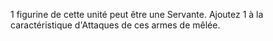 1 figurine de cette unité peut être une Servante. Ajoutez 1 à la caractéristique d'Attaques de ces armes de mêlée.
